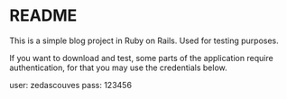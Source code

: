 # README

This is a simple blog project in Ruby on Rails. Used for testing purposes.

If you want to download and test, some parts of the application require authentication, for that you may use the credentials below.

user: zedascouves
pass: 123456

